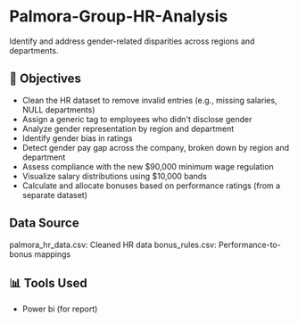 # Palmora-Group-HR-Analysis
 Identify and address gender-related disparities across regions and departments.

 ## 📌 Objectives

- Clean the HR dataset to remove invalid entries (e.g., missing salaries, NULL departments)
- Assign a generic tag to employees who didn't disclose gender
- Analyze gender representation by region and department
- Identify gender bias in ratings
- Detect gender pay gap across the company, broken down by region and department
- Assess compliance with the new $90,000 minimum wage regulation
- Visualize salary distributions using $10,000 bands
- Calculate and allocate bonuses based on performance ratings (from a separate dataset)

## Data Source
palmora_hr_data.csv: Cleaned HR data
bonus_rules.csv: Performance-to-bonus mappings

## 📊 Tools Used
 - Power bi (for report)
 

